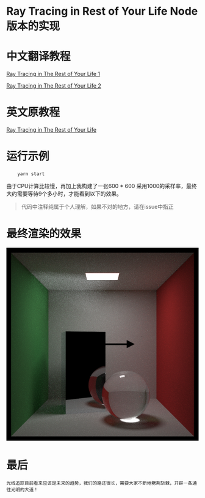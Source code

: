 # Ray Tracing in Rest of Your Life Node版本的实现

# 中文翻译教程
[Ray Tracing in The Rest of Your Life 1](https://zhuanlan.zhihu.com/p/371231759)

[Ray Tracing in The Rest of Your Life 2](https://zhuanlan.zhihu.com/p/371251550)


# 英文原教程

[Ray Tracing in The Rest of Your Life](https://raytracing.github.io/books/RayTracingTheRestOfYourLife.html)


# 运行示例

```shell
    yarn start
```
由于CPU计算比较慢，再加上我构建了一张600 * 600 采用1000的采样率，最终大约需要等待9个多小时，才能看到以下的效果。

> 代码中注释纯属于个人理解，如果不对的地方，请在issue中指正




# 最终渲染的效果

![](./ppm/1669422204263.jpg)



# 最后

    光线追踪目前看来应该是未来的趋势，我们的路还很长，需要大家不断地劈荆斩棘，开辟一条通往光明的大道！




